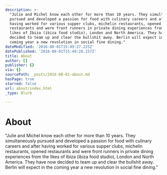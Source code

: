 ```yaml
---
description: >-
  "Julie and Michel know each other for more than 10 years. They simultaneously
  pursued and developed a passion for food with culinary careers and after
  having worked for various supper clubs, michelin restaurants, opened
  restaurants and were front runners in private dining experiences from the
  likes of Ibiza (ibiza food studio), London and North America. They have now
  decided to team up and clear the bullshit away. Berlin will expect in the
  coming year a new revolution in social fine dining."
dateModified: '2016-08-01T15:49:27.225Z'
datePublished: '2016-08-01T15:49:28.157Z'
title: About
author: []
publisher: {}
via: {}
sourcePath: _posts/2016-08-01-about.md
hasPage: true
starred: false
url: about/index.html
_type: Blurb

---
```

# About

"Julie and Michel know each other for more than 10 years. They simultaneously pursued and developed a passion for food with culinary careers and after having worked for various supper clubs, michelin restaurants, opened restaurants and were front runners in private dining experiences from the likes of Ibiza (ibiza food studio), London and North America. They have now decided to team up and clear the bullshit away. Berlin will expect in the coming year a new revolution in social fine dining."